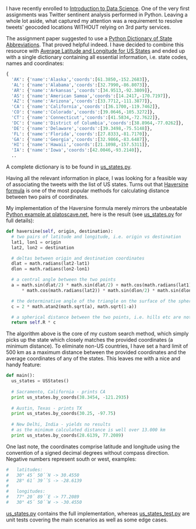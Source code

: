 I have recently enrolled to [Introduction to Data Science](https://class.coursera.org/datasci-002). One of the very first assignments was Twitter sentinent analysis performed in Python. Leaving a whole lot aside, what captured my attention was a requirement to resolve tweets' geocoded locations WITHOUT relying on 3rd party services.

The assignment paper suggested to use a [Python Dictionary of State Abbreviations](http://code.activestate.com/recipes/577305-python-dictionary-of-us-states-and-territories). That proved helpful indeed. I have decided to combine this resource with [Average Latitude and Longitude for US States](http://dev.maxmind.com/geoip/legacy/codes/state_latlon) and ended up with a single dictionary containing all essential information, i.e. state codes, names and coordinates:

```python
{
  'AK': {'name':'Alaska','coords':[61.3850,-152.2683]},
  'AL': {'name':'Alabama','coords':[32.7990,-86.8073]},
  'AR': {'name':'Arkansas','coords':[34.9513,-92.3809]},
  'AS': {'name':'American Samoa','coords':[14.2417,-170.7197]},
  'AZ': {'name':'Arizona','coords':[33.7712,-111.3877]},
  'CA': {'name':'California','coords':[36.1700,-119.7462]},
  'CO': {'name':'Colorado','coords':[39.0646,-105.3272]},
  'CT': {'name':'Connecticut','coords':[41.5834,-72.7622]},
  'DC': {'name':'District of Columbia','coords':[38.8964,-77.0262]},
  'DE': {'name':'Delaware','coords':[39.3498,-75.5148]},
  'FL': {'name':'Florida','coords':[27.8333,-81.7170]},
  'GA': {'name':'Georgia','coords':[32.9866,-83.6487]},
  'HI': {'name':'Hawaii','coords':[21.1098,-157.5311]},
  'IA': {'name':'Iowa','coords':[42.0046,-93.2140]},
  ..
```

A complete dictionary is to be found in [us_states.py](./us_states.py).

Having all the relevant information in place, I was looking for a feasible way of associating the tweets with the list of US states. Turns out that [Haversine formula](http://en.wikipedia.org/wiki/Haversine_formula) is one of the most popular methods for calculating distance between two pairs of coordinates.

My implementation of the Haversine formula merely mirrors the unbeatable [Python example at platoscave.net](http://www.platoscave.net/blog/2009/oct/5/calculate-distance-latitude-longitude-python), here is the result (see [us_states.py](./us_states.py) for full details):

```python
def haversine(self, origin, destination):
  # two pairs of latitude and longitude, i.e. origin vs destination
  lat1, lon1 = origin
  lat2, lon2 = destination

  # deltas between origin and destination coordinates
  dlat = math.radians(lat2-lat1)
  dlon = math.radians(lon2-lon1)

  # a central angle between the two points
  a = math.sin(dlat/2) * math.sin(dlat/2) + math.cos(math.radians(lat1)) \
      * math.cos(math.radians(lat2)) * math.sin(dlon/2) * math.sin(dlon/2)

  # the determinative angle of the triangle on the surface of the sphere (Earth) 
  c = 2 * math.atan2(math.sqrt(a), math.sqrt(1-a))

  # a spherical distance between the two points, i.e. hills etc are not considered 
  return self.R * c 
```
The algorithm above is the core of my custom search method, which simply picks up the state which closely matches the provided coordinates (a minimum distance). To eliminate non-US countries, I have set a hard limit of 500 km as a maximum distance between the provided coordinates and the average coordinates of any of the states. This leaves me with a nice and handy feature:

```python
def main():
  us_states = USStates()
  
  # Sacramento, California - prints CA
  print us_states.by_coords(38.3454, -121.2935)
  
  # Austin, Texas - prints TX
  print us_states.by_coords(30.25, -97.75)
  
  # New Delhi, India - yields no results 
  # as the minimum calculated distance is well over 13.000 km
  print us_states.by_coords(28.6139, 77.2089)
```

One last note, the coordinates comprise latitude and longitude using the convention of a signed decimal degrees without compass direction. Negative numbers represent south or west, examples:

```python
#   latitudes:
#   30° 45´ 50´´N -> 30.4550
#   28° 61´ 39´´S -> -28.6139
#
#   longitudes:
#   77° 20´ 89´´E -> 77.2089
#   30° 45´ 50´´W -> -30.4550
```

[us_states.py](./us_states.py) contains the full implementation, whereas [us_states_test.py](./us_states_test.py) are unit tests covering the main scenarios as well as some edge cases.

